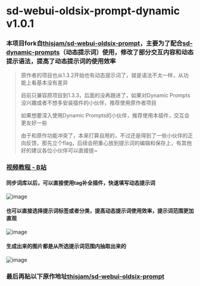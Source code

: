 ﻿

# sd-webui-oldsix-prompt-dynamic v1.0.1
### 本项目fork自[thisjam/sd-webui-oldsix-prompt](https://github.com/thisjam/sd-webui-oldsix-prompt)，主要为了配合[sd-dynamic-prompts](https://github.com/adieyal/sd-dynamic-prompts)（动态提示词）使用，修改了部分交互内容和动态提示语法，提高了动态提示词的使用效率

> 原作者的项目也从1.3.2开始也有动态提示词了，就是语法不太一样，从功能上看基本没有差异
> 
> 目前只兼容原项目到1.3.3，后面的没再跟进了，如果对Dynamic Prompts没兴趣或者不想多安装插件的小伙伴，推荐使用原作者项目
>
> 如果想要深入使用Dynamic Prompts的小伙伴，推荐使用本插件，交互会更友好一些
> 
> 由于和原作功能冲突了，本来打算自用的，不过还是得到了一些小伙伴的正向反馈，那先立个flag，后续会把重心放到提示词的编辑和保存上，有其他好的建议各位小伙伴可以直接提~

### [视频教程 - B站](https://www.bilibili.com/video/BV1T94y167ft/?vd_source=c7e2d04d146ac6f462dbf5aeeeef691f)

#### 同步词库以后，可以直接使用tag补全插件，快速填写动态提示词
![image](https://github.com/Bobo-1125/sd-webui-oldsix-prompt-dynamic/assets/56570983/d3482f7c-0f54-4521-b35c-29d1088afaa7)

#### 也可以直接选择**提示词标签**或者**分类**，提高动态提示词使用效率，提示词范围更加直观
![image](https://github.com/Bobo-1125/sd-webui-oldsix-prompt-dynamic/assets/56570983/0d85dcf8-8567-4204-bfec-672109979c9a)

#### 生成出来的图片都是从所选提示词范围内抽取出来的
![image](https://github.com/Bobo-1125/sd-webui-oldsix-prompt-dynamic/assets/56570983/2181c56a-92e3-4ef1-af5a-34e7f1a63f52)

### 最后再贴以下原作地址[thisjam/sd-webui-oldsix-prompt](https://github.com/thisjam/sd-webui-oldsix-prompt)
